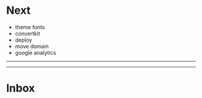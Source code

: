 # Next

* theme fonts
* convertkit
* deploy
* move domain
* google analytics

---

<!-- 
<link href="https://fonts.googleapis.com/css?family=Istok+Web|Lora" rel="stylesheet"> 
font-family: 'Istok Web', sans-serif;
font-family: 'Lora', serif;
-->

---

# Inbox
